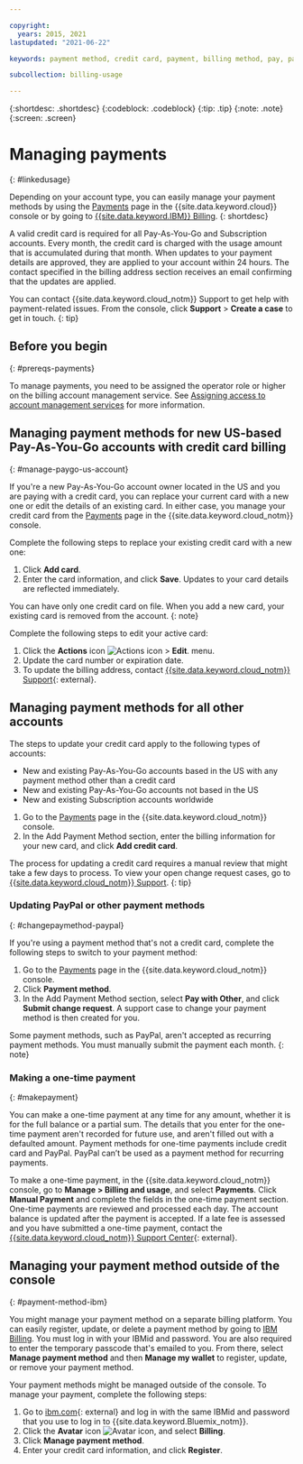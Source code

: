 ```yaml
---

copyright:
  years: 2015, 2021
lastupdated: "2021-06-22"

keywords: payment method, credit card, payment, billing method, pay, pay my bill, billing items, ibm billing, 

subcollection: billing-usage

---
```


{:shortdesc: .shortdesc}
{:codeblock: .codeblock}
{:tip: .tip}
{:note: .note}
{:screen: .screen}

# Managing payments
{: #linkedusage}

Depending on your account type, you can easily manage your payment methods by using the [Payments](/billing/payments) page in the {{site.data.keyword.cloud}} console or by going to [{{site.data.keyword.IBM}} Billing](https://myibm.ibm.com/billing/). 
{: shortdesc}

A valid credit card is required for all Pay-As-You-Go and Subscription accounts. Every month, the credit card is charged with the usage amount that is accumulated during that month. When updates to your payment details are approved, they are applied to your account within 24 hours. The contact specified in the billing address section receives an email confirming that the updates are applied. 

You can contact {{site.data.keyword.cloud_notm}} Support to get help with payment-related issues. From the console, click **Support** > **Create a case** to get in touch.
{: tip}

## Before you begin
{: #prereqs-payments} 

To manage payments, you need to be assigned the operator role or higher on the billing account management service. See [Assigning access to account management services](/docs/account?topic=account-account-services) for more information.

## Managing payment methods for new US-based Pay-As-You-Go accounts with credit card billing
{: #manage-paygo-us-account}

If you're a new Pay-As-You-Go account owner located in the US and you are paying with a credit card, you can replace your current card with a new one or edit the details of an existing card. In either case, you manage your credit card from the [Payments](/billing/payments) page in the {{site.data.keyword.cloud_notm}} console.

Complete the following steps to replace your existing credit card with a new one: 

1. Click **Add card**. 
2. Enter the card information, and click **Save**. Updates to your card details are reflected immediately. 

You can have only one credit card on file. When you add a new card, your existing card is removed from the account.
{: note}

Complete the following steps to edit your active card:

1. Click the **Actions** icon ![Actions icon](../icons/action-menu-icon.svg "Actions") > **Edit**.  menu. 
2. Update the card number or expiration date. 
3. To update the billing address, contact [{{site.data.keyword.cloud_notm}} Support](https://cloud.ibm.com/unifiedsupport/supportcenter){: external}.

##  Managing payment methods for all other accounts 

The steps to update your credit card apply to the following types of accounts: 

 * New and existing Pay-As-You-Go accounts based in the US with any payment method other than a credit card
 * New and existing Pay-As-You-Go accounts not based in the US
 * New and existing Subscription accounts worldwide

1. Go to the [Payments](/billing/payments) page in the {{site.data.keyword.cloud_notm}} console. 
2. In the Add Payment Method section, enter the billing information for your new card, and click **Add credit card**.
 
The process for updating a credit card requires a manual review that might take a few days to process. To view your open change request cases, go to [{{site.data.keyword.cloud_notm}} Support](https://cloud.ibm.com/unifiedsupport/supportcenter).
{: tip}

### Updating PayPal or other payment methods
{: #changepaymethod-paypal}

If you're using a payment method that's not a credit card, complete the following steps to switch to your payment method:

1. Go to the [Payments](/billing/payments) page in the {{site.data.keyword.cloud_notm}} console. 
2. Click **Payment method**.
3. In the Add Payment Method section, select **Pay with Other**, and click **Submit change request**. A support case to change your payment method is then created for you. 

Some payment methods, such as PayPal, aren't accepted as recurring payment methods. You must manually submit the payment each month.
{: note}

### Making a one-time payment
{: #makepayment}

You can make a one-time payment at any time for any amount, whether it is for the full balance or a partial sum. The details that you enter for the one-time payment aren't recorded for future use, and aren't filled out with a defaulted amount. Payment methods for one-time payments include credit card and PayPal. PayPal can’t be used as a payment method for recurring payments.

To make a one-time payment, in the {{site.data.keyword.cloud_notm}} console, go to **Manage > Billing and usage**, and select **Payments**. Click **Manual Payment** and complete the fields in the one-time payment section. One-time payments are reviewed and processed each day. The account balance is updated after the payment is accepted. If a late fee is assessed and you have submitted a one-time payment, contact the [{{site.data.keyword.cloud_notm}} Support Center](https://cloud.ibm.com/unifiedsupport/supportcenter){: external}. 

## Managing your payment method outside of the console 
{: #payment-method-ibm}

You might manage your payment method on a separate billing platform. You can easily register, update, or delete a payment method by going to [IBM Billing](https://myibm.ibm.com/billing/). You must log in with your IBMid and password. You are also required to enter the temporary passcode that's emailed to you. From there, select **Manage payment method** and then **Manage my wallet** to register, update, or remove your payment method. 

Your payment methods might be managed outside of the console. To manage your payment, complete the following steps: 
  1. Go to [ibm.com](http://www.ibm.com){: external} and log in with the same IBMid and password that you use to log in to {{site.data.keyword.Bluemix_notm}}.
  1. Click the **Avatar** icon ![Avatar icon](../icons/i-avatar-icon.svg "Avatar"), and select **Billing**.
  1. Click **Manage payment method**.
  1. Enter your credit card information, and click **Register**.

